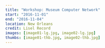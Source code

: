 ```yaml
---
title: "Workshop: Museum Computer Network"
start: "2016-11-01"
end: "2016-11-04"
location: New Orleans
credit: Lisel Record 
images: [image01-lg.jpg, image02-lg.jpg]
thumbs: [image01-thb.jpg, image02-thb.jpg]
---
```

